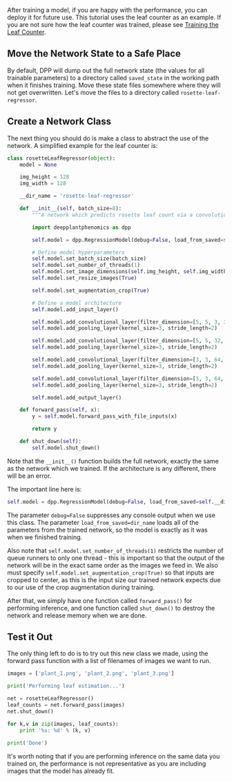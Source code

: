 After training a model, if you are happy with the performance, you can deploy it for future use. This tutorial uses the leaf counter as an example. If you are not sure how the leaf counter was trained, please see [Training the Leaf Counter](/Tutorial-Training-The-Leaf-Counter/).

## Move the Network State to a Safe Place

By default, DPP will dump out the full network state (the values for all trainable parameters) to a directory called `saved_state` in the working path when it finishes training. Move these state files somewhere where they will not get overwritten. Let's move the files to a directory called `rosette-leaf-regressor`.

## Create a Network Class

The next thing you should do is make a class to abstract the use of the network. A simplified example for the leaf counter is:

```python
class rosetteLeafRegressor(object):
    model = None

    img_height = 128
    img_width = 128

    __dir_name = 'rosette-leaf-regressor'

    def __init__(self, batch_size=8):
        """A network which predicts rosette leaf count via a convolutional neural net"""

        import deepplantphenomics as dpp

        self.model = dpp.RegressionModel(debug=False, load_from_saved=self.__dir_name)

        # Define model hyperparameters
        self.model.set_batch_size(batch_size)
        self.model.set_number_of_threads(1)
        self.model.set_image_dimensions(self.img_height, self.img_width, 3)
        self.model.set_resize_images(True)

        self.model.set_augmentation_crop(True)

        # Define a model architecture
        self.model.add_input_layer()

        self.model.add_convolutional_layer(filter_dimension=[5, 5, 3, 32], stride_length=1, activation_function='tanh')
        self.model.add_pooling_layer(kernel_size=3, stride_length=2)

        self.model.add_convolutional_layer(filter_dimension=[5, 5, 32, 64], stride_length=1, activation_function='tanh')
        self.model.add_pooling_layer(kernel_size=3, stride_length=2)

        self.model.add_convolutional_layer(filter_dimension=[3, 3, 64, 64], stride_length=1, activation_function='tanh')
        self.model.add_pooling_layer(kernel_size=3, stride_length=2)

        self.model.add_convolutional_layer(filter_dimension=[3, 3, 64, 64], stride_length=1, activation_function='tanh')
        self.model.add_pooling_layer(kernel_size=3, stride_length=2)

        self.model.add_output_layer()

    def forward_pass(self, x):
        y = self.model.forward_pass_with_file_inputs(x)

        return y

    def shut_down(self):
        self.model.shut_down()
```

Note that the `__init__()` function builds the full network, exactly the same as the network which we trained. If the architecture is any different, there will be an error.

The important line here is:

```python
self.model = dpp.RegressionModel(debug=False, load_from_saved=self.__dir_name)
```

The parameter `debug=False` suppresses any console output when we use this class. The parameter `load_from_saved=dir_name` loads all of the parameters from the trained network, so the model is exactly as it was when we finished training.

Also note that `self.model.set_number_of_threads(1)` restricts the number of queue runners to only one thread - this is important so that the output of the network will be in the exact same order as the images we feed in. We also must specify `self.model.set_augmentation_crop(True)` so that inputs are cropped to center, as this is the input size our trained network expects due to our use of the crop augmentation during training.

After that, we simply have one function called `forward_pass()` for performing inference, and one function called `shut_down()` to destroy the network and release memory when we are done.

## Test it Out

The only thing left to do is to try out this new class we made, using the forward pass function with a list of filenames of images we want to run.

```python
images = ['plant_1.png', 'plant_2.png', 'plant_3.png']

print('Performing leaf estimation...')

net = rosetteLeafRegressor()
leaf_counts = net.forward_pass(images)
net.shut_down()

for k,v in zip(images, leaf_counts):
    print '%s: %d' % (k, v)
    
print('Done')
```

It's worth noting that if you are performing inference on the same data you trained on, the performance is not representative as you are including images that the model has already fit.